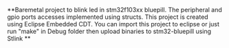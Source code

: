 **Baremetal project to blink led in stm32f103xx bluepill. The peripheral and gpio ports accesses implemented using structs. This project is created using Eclipse Embedded CDT. You can import this project to eclipse or just run "make" in Debug folder then upload binaries to stm32-bluepill using Stlink **
